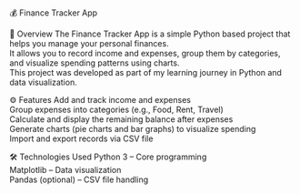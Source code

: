  💰 Finance Tracker App

 📌 Overview
The Finance Tracker App is a simple Python based project that helps you manage your personal finances.  
It allows you to record income and expenses, group them by categories, and visualize spending patterns using charts.  
This project was developed as part of my learning journey in Python and data visualization.



 ⚙️ Features
 Add and track income and expenses  
 Group expenses into categories (e.g., Food, Rent, Travel)  
 Calculate and display the remaining balance after expenses  
 Generate charts (pie charts and bar graphs) to visualize spending  
 Import and export records via CSV file  



 🛠️ Technologies Used
 Python 3 – Core programming  
 Matplotlib – Data visualization  
 Pandas (optional) – CSV file handling  



